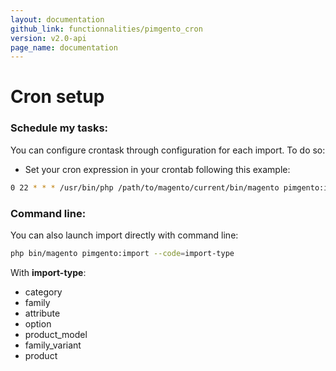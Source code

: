 ```yaml
---
layout: documentation
github_link: functionnalities/pimgento_cron
version: v2.0-api
page_name: documentation
---
```


# Cron setup

### Schedule my tasks:

You can configure crontask through configuration for each import. 
To do so:

*  Set your cron expression in your crontab following this example:
```bash
0 22 * * * /usr/bin/php /path/to/magento/current/bin/magento pimgento:import --code=import-type >> /path/to/magento/current/var/log/pimgento_import_type.cron.log`
```

### Command line:

You can also launch import directly with command line:

```bash
php bin/magento pimgento:import --code=import-type
```

With **import-type**:

* category
* family
* attribute
* option
* product_model
* family_variant
* product
